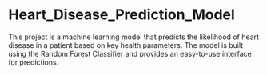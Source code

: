 # Heart_Disease_Prediction_Model
This project is a machine learning model that predicts the likelihood of heart disease in a patient based on key health parameters. The model is built using the Random Forest Classifier and provides an easy-to-use interface for predictions.
